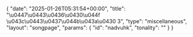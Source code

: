 {
    "date": "2025-01-26T05:31:54+00:00",
    "title": "\u0447\u0443\u0436\u0430\u044f \u043c\u0443\u0437\u044b\u043a\u0430 3",
    "type": "miscellaneous",
    "layout": "songpage",
    "params": {
        "id": "nadvuhk",
        "tonality": ""
    }
}